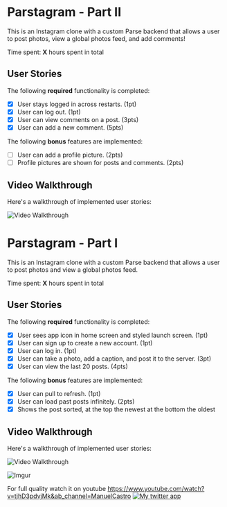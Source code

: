 # Parstagram - Part II

This is an Instagram clone with a custom Parse backend that allows a user to post photos, view a global photos feed, and add comments!

Time spent: **X** hours spent in total

## User Stories

The following **required** functionality is completed:

- [x] User stays logged in across restarts. (1pt)
- [x] User can log out. (1pt)
- [x] User can view comments on a post. (3pts)
- [x] User can add a new comment. (5pts)

The following **bonus** features are implemented:

- [ ] User can add a profile picture. (2pts)
- [ ] Profile pictures are shown for posts and comments. (2pts)

## Video Walkthrough

Here's a walkthrough of implemented user stories:

<img src='https://i.imgur.com/zf2CvB2.gif' title='Video Walkthrough' width='' alt='Video Walkthrough' />


# Parstagram - Part I

This is an Instagram clone with a custom Parse backend that allows a user 
to post photos and view a global photos feed.

Time spent: **X** hours spent in total

## User Stories

The following **required** functionality is completed:

- [x] User sees app icon in home screen and styled launch screen. (1pt)
- [x] User can sign up to create a new account. (1pt)
- [x] User can log in. (1pt)
- [x] User can take a photo, add a caption, and post it to the server. 
(3pt)
- [x] User can view the last 20 posts. (4pts)

The following **bonus** features are implemented:

- [x] User can pull to refresh. (1pt)
- [x] User can load past posts infinitely. (2pts)
- [x] Shows the post sorted, at the top the newest at the bottom the 
oldest

## Video Walkthrough

Here's a walkthrough of implemented user stories:

<img src='https://i.imgur.com/JaBgOxU.gif' title='Video Walkthrough' width='' alt='Video Walkthrough' />

![Imgur](https://i.imgur.com/5U8DqWE.gif)

For full quality watch it on youtube
https://www.youtube.com/watch?v=tjhD3pdvjMk&ab_channel=ManuelCastro
[![My twitter app](http://img.youtube.com/vi/tjhD3pdvjMk/0.jpg)](https://youtu.be/tjhD3pdvjMk "Parstagram")
